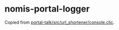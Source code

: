 # nomis-portal-logger

Copied from [portal-talk/src/url_shortener/console.cljc](https://github.com/djblue/portal-talk/blob/main/src/url_shortener/console.cljc).
